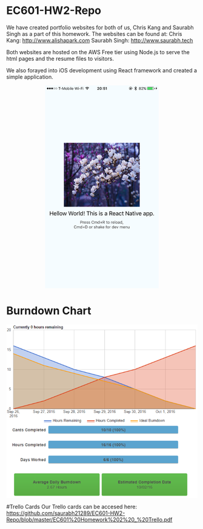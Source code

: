 # EC601-HW2-Repo

We have created portfolio websites for both of us, Chris Kang and Saurabh Singh as a part of this homework.
The websites can be found at:
Chris Kang: http://www.alishapark.com
Saurabh Singh: http://www.saurabh.tech

Both websites are hosted on the AWS Free tier using Node.js to serve the html pages and the resume files to visitors.

We also forayed into iOS development using React framework and created a simple application.
<p align="center"> <img src="https://raw.githubusercontent.com/saurabh21289/EC601-HW2-Repo/master/AwesomeProject%20in%20React%20Native/react_native%20screenshot.png" width="300" /> </p>

# Burndown Chart
<img src= "https://raw.githubusercontent.com/saurabh21289/EC601-HW2-Repo/master/Burndown%20Chart.PNG" align="middle">

#Trello Cards
Our Trello cards can be accesed here: https://github.com/saurabh21289/EC601-HW2-Repo/blob/master/EC601%20Homework%202%20_%20Trello.pdf
